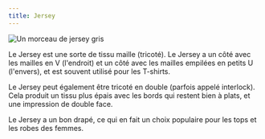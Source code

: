 ```yaml
---
title: Jersey
---
```


![Un morceau de jersey gris](tricot-fabric.jpg)

Le Jersey est une sorte de tissu maille (tricoté). Le Jersey a un côté avec les mailles en V (l'endroit) et un côté avec les mailles empilées en petits U (l'envers), et est souvent utilisé pour les T-shirts.

Le Jersey peut également être tricoté en double (parfois appelé interlock). Cela produit un tissu plus épais avec les bords qui restent bien à plats, et une impression de double face.

Le Jersey a un bon drapé, ce qui en fait un choix populaire pour les tops et les robes des femmes.
